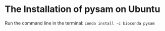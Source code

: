 # The Installation of pysam on Ubuntu

Run the command line in the terminal:
`
conda install -c bioconda pysam
`